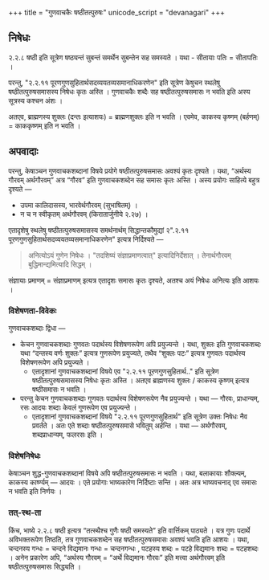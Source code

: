 +++
title = "गुणवाचकैः षष्ठीतत्पुरुषः"
unicode_script = "devanagari"
+++

## निषेधः
२.२.८ षष्ठी इति सूत्रेण षष्ठ्यन्तं सुबन्तं समर्थेन सुबन्तेन सह समस्यते । यथा - सीतायाः पतिः = सीतापतिः ।

परन्तु, "२.२.११ पूरणगुणसुहितार्थसदव्ययतव्यसमानाधिकरणेन"  इति सूत्रेण केषुचन स्थलेषु षष्ठीतत्पुरुषसमासस्य निषेधः कृतः अस्ति । गुणवाचकैः शब्दैः सह षष्ठीतत्पुरुषसमासः न भवति इति अस्य सूत्रस्य कश्चन अंशः । 

अतएव, ब्राह्मणस्य शुक्लः (दन्तः इत्याशयः) = ब्राह्मणशुक्लः इति न भवति । एवमेव, काकस्य कृष्णम् (बर्हणम्) = काककृष्णम् इति न भवति ।

## अपवादाः
परन्तु, केषाञ्चन गुणवाचकशब्दानां विषये प्रयोगे षष्ठीतत्पुरुषसमासः अवश्यं कृतः दृश्यते । यथा, “अर्थस्य गौरवम् अर्थगौरवम्” अत्र “गौरव” इति गुणवाचकशब्देन सह समासः कृतः अस्ति । अस्य प्रयोगः साहित्ये बहुत्र दृश्यते —

- उपमा कालिदासस्य, भारवेर्थगौरवम् (सुभाषितम्) ।
- न च न स्वीकृतम् अर्थगौरवम् (किरातार्जुनीये २.२७) ।

एतादृशेषु स्थलेषु षष्ठीतत्पुरुषसमासस्य समर्थनार्थम् सिद्धान्तकौमुद्यां २".२.११ पूरणगुणसुहितार्थसदव्ययतव्यसमानाधिकरणेन"  इत्यत्र निर्दिश्यते — 

> अनित्योऽयं गुणेन निषेधः । "तदशिष्यं संज्ञाप्रमाणत्वात्" इत्यादिनिर्देशात् । तेनार्थगौरवम् बुद्धिमान्द्यमित्यादि सिद्धम् । 

संज्ञायाः प्रमाणम् = संज्ञाप्रमाणम् इत्यत्र एतादृशः समासः कृतः दृश्यते, अतश्च अयं निषेधः अनित्यः इति आशयः । 

### विशेषणता-विवेकः
गुणवाचकशब्दाः द्विधा —

- केचन गुणवाचकशब्दाः गुणवतः पदार्थस्य विशेषणरूपेण अपि प्रयुज्यन्ते । यथा, शुक्लः इति गुणवाचकशब्दः यथा “दन्तस्य वर्णः शुक्लः” इत्यत्र गुणरूपेण प्रयुज्यते, तथैव “शुक्लः पटः” इत्यत्र गुणवतः पदार्थस्य विशेषणरूपेण अपि प्रयुज्यते । 
  - एतादृशानां गुणवाचकशब्दानां विषये एव "२.२.११ पूरणगुणसुहितार्थ.." इति सूत्रेण षष्ठीतत्पुरुषसमासस्य निषेधः कृतः अस्ति । अतएव ब्राह्मणस्य शुक्लः / काकस्य कृष्णम् इत्यत्र षष्ठीसमासः न भवति ।
- परन्तु केचन  गुणवाचकशब्दाः गुणवतः पदार्थस्य विशेषणरूपेण नैव प्रयुज्यन्ते । यथा — गौरवः, प्राधान्यम्, रसः आदयः शब्दाः केवलं गुणरूपेण एव प्रयुज्यन्ते । 
  - एतादृशानां गुणवाचकशब्दानां विषये "२.२.११ पूरणगुणसुहितार्थ" इति सूत्रेण उक्तः निषेधः नैव प्रवर्तते । अतः एते शब्दाः षष्ठीतत्पुरुषसमासे भवितुम् अर्हन्ति । यथा — अर्थगौरवम्, शब्दप्राधान्यम्, फलरसः इति ।

### विशेषनिषेधः
केषाञ्चन शुद्ध-गुणवाचकशब्दानां विषये अपि षष्ठीतत्पुरुषसमासः न भवति । यथा, बलाकायाः शौक्ल्यम्, काकस्य कार्ष्ण्यम् — आदयः । एते प्रयोगाः भाष्यकारेण निर्दिष्टाः सन्ति । अतः अत्र भाष्यवचनाद् एव समासः न भवति इति निर्णयः । 

### तत्-स्थ-ता
किंच, भाष्ये २.२.८ षष्ठी इत्यत्र “तत्स्थैश्च गुणैः षष्ठी समस्यते” इति वार्त्तिकम् पाठ्यते । यत्र गुणः पदार्थे अविभक्तरूपेण तिष्ठति, तत्र गुणवाचकशब्देन सह षष्ठीतत्पुरुषसमासः अवश्यं भवति इति आशयः । यथा, चन्दनस्य गन्धः = चन्दने विद्यमानः गन्धः = चन्दनगन्धः , पटहस्य शब्दः = पटहे विद्यमानः शब्दः = पटहशब्दः । अनेन प्रकारेण अपि, “अर्थस्य गौरवम् = “अर्थे विद्यमानः गौरवः” इति मत्त्वा अर्थगौरवम् इति षष्ठीतत्पुरुषसमासः सिद्ध्यति ।


